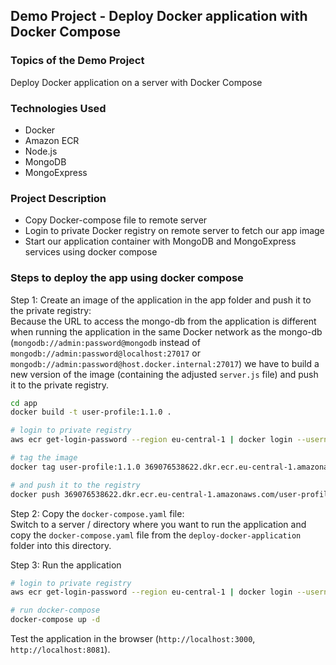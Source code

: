 ## Demo Project - Deploy Docker application with Docker Compose

### Topics of the Demo Project
Deploy Docker application on a server with Docker Compose

### Technologies Used
- Docker
- Amazon ECR
- Node.js
- MongoDB
- MongoExpress

### Project Description
- Copy Docker-compose file to remote server
- Login to private Docker registry on remote server to fetch our app image
- Start our application container with MongoDB and MongoExpress services using docker compose

### Steps to deploy the app using docker compose

Step 1: Create an image of the application in the app folder and push it to the private registry:\
Because the URL to access the mongo-db from the application is different when running the application in the same Docker network as the mongo-db (`mongodb://admin:password@mongodb` instead of `mongodb://admin:password@localhost:27017` or `mongodb://admin:password@host.docker.internal:27017`) we have to build a new version of the image (containing the adjusted `server.js` file) and push it to the private registry.

```sh
cd app
docker build -t user-profile:1.1.0 .

# login to private registry
aws ecr get-login-password --region eu-central-1 | docker login --username AWS --password-stdin 369076538622.dkr.ecr.eu-central-1.amazonaws.com

# tag the image
docker tag user-profile:1.1.0 369076538622.dkr.ecr.eu-central-1.amazonaws.com/user-profile:1.1.0

# and push it to the registry
docker push 369076538622.dkr.ecr.eu-central-1.amazonaws.com/user-profile:1.1.0
```

Step 2: Copy the `docker-compose.yaml` file:\
Switch to a server / directory where you want to run the application and copy the `docker-compose.yaml` file from the `deploy-docker-application` folder into this directory.

Step 3: Run the application
```sh
# login to private registry
aws ecr get-login-password --region eu-central-1 | docker login --username AWS --password-stdin 369076538622.dkr.ecr.eu-central-1.amazonaws.com

# run docker-compose
docker-compose up -d
```

Test the application in the browser (`http://localhost:3000`, `http://localhost:8081`).
